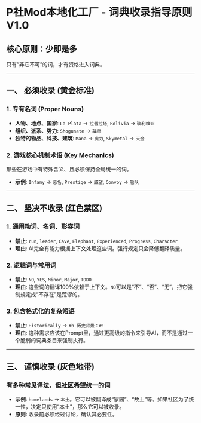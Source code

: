 # P社Mod本地化工厂 - 词典收录指导原则 V1.0

## 核心原则：少即是多

只有“非它不可”的词，才有资格进入词典。

---

## 一、 必须收录 (黄金标准)

### 1. 专有名词 (Proper Nouns)
- **人物、地点、国家**: `La Plata` -> `拉普拉塔`, `Bolivia` -> `玻利维亚`
- **组织、派系、势力**: `Shogunate` -> `幕府`
- **独特的物品、科技、建筑**: `Mana` -> `魔力`, `Skymetal` -> `天金`

### 2. 游戏核心机制术语 (Key Mechanics)
那些在游戏中有特殊含义、且必须保持全局统一的词。
- **示例**: `Infamy` -> `恶名`, `Prestige` -> `威望`, `Convoy` -> `船队`

---

## 二、 坚决不收录 (红色禁区)

### 1. 通用动词、名词、形容词
- **禁止**: `run`, `leader`, `Cave`, `Elephant`, `Experienced`, `Progress`, `Character`
- **理由**: AI完全有能力根据上下文处理这些词。强行规定只会降低翻译质量。

### 2. 逻辑词与常用词
- **禁止**: `NO`, `YES`, `Minor`, `Major`, `TODO`
- **理由**: 这些词的翻译100%依赖于上下文。`NO`可以是“不”、“否”、“无”，把它强制规定成“不存在”是荒谬的。

### 3. 包含格式化的复杂短语
- **禁止**: `Historically` -> `#b 历史背景：#!`
- **理由**: 这种需求应该在Prompt里，通过更高级的指令来引导AI，而不是通过一个脆弱的词典条目来强制执行。

---

## 三、 谨慎收录 (灰色地带)

### 有多种常见译法，但社区希望统一的词
- **示例**: `homelands` -> `本土`。它可以被翻译成“家园”、“故土”等。如果社区为了统一性，决定只使用“本土”，那么它可以被收录。
- **原则**: 收录前必须经过讨论，确认其必要性。
